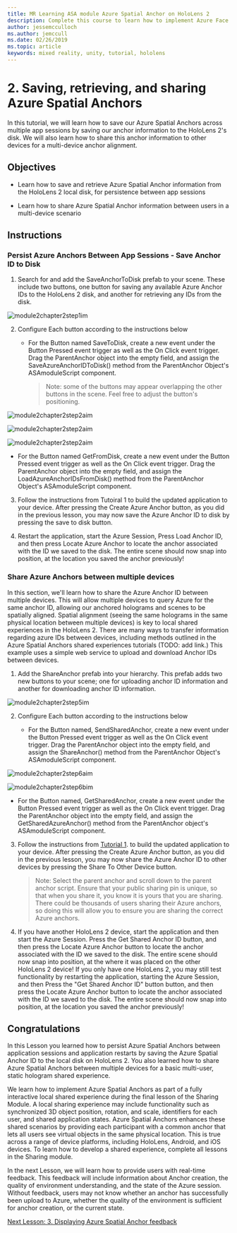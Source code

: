 ```yaml
---
title: MR Learning ASA module Azure Spatial Anchor on HoloLens 2
description: Complete this course to learn how to implement Azure Face Recognition within a mixed reality application.
author: jessemcculloch
ms.author: jemccull
ms.date: 02/26/2019
ms.topic: article
keywords: mixed reality, unity, tutorial, hololens
---
```


# 2. Saving, retrieving, and sharing Azure Spatial Anchors

In this tutorial, we will learn how to save our Azure Spatial Anchors across multiple app sessions by saving our anchor information to the HoloLens 2's disk. We will also learn how to share this anchor information to other devices for a multi-device anchor alignment.

## Objectives

* Learn how to save and retrieve Azure Spatial Anchor information from the HoloLens 2 local disk, for persistence between app sessions

* Learn how to share Azure Spatial Anchor information between users in a multi-device scenario

## Instructions

### Persist Azure Anchors Between App Sessions - Save Anchor ID to Disk

1. Search for and add the SaveAnchorToDisk prefab to your scene. These include two buttons, one button for saving any available Azure Anchor IDs to the HoloLens 2 disk, and another for retrieving any IDs from the disk.

![module2chapter2step1im](images/module2chapter2step1im.PNG)

2. Configure Each button according to the instructions below

   - For the Button named SaveToDisk, create a new event under the Button Pressed event trigger as well as the On Click event trigger. Drag the ParentAnchor object into the empty field, and assign the SaveAzureAnchorIDToDisk() method from the ParentAnchor Object's ASAmoduleScript component.
   
     > Note: some of the buttons may appear overlapping the other buttons in the scene. Feel free to adjust the button's positioning.

![module2chapter2step2aim](images/module2chapter2step2aim.PNG)

![module2chapter2step2aim](images/module2chapter2step2bim.PNG)

![module2chapter2step2aim](images/module2chapter2step2cim.PNG)


   - For the Button named GetFromDisk, create a new event under the Button Pressed event trigger as well as the On Click event trigger. Drag the ParentAnchor object into the empty field, and assign the LoadAzureAnchorIDsFromDisk() method from the ParentAnchor Object's ASAmoduleScript component.

3. Follow the instructions from Tutoiral 1 to build the updated application to your device. After pressing the Create Azure Anchor button, as you did in the previous lesson, you may now save the Azure Anchor ID to disk by pressing the save to disk button.

4. Restart the application, start the Azure Session, Press Load Anchor ID, and then press Locate Azure Anchor to locate the anchor associated with the ID we saved to the disk. The entire scene should now snap into position, at the location you saved the anchor previously!

### Share Azure Anchors between multiple devices

In this section, we'll learn how to share the Azure Anchor ID between multiple devices. This will allow multiple devices to query Azure for the same anchor ID, allowing our anchored holograms and scenes to be spatially aligned. Spatial alignment (seeing the same holograms in the same physical location between multiple devices) is key to local shared experiences in the HoloLens 2. There are many ways to transfer information regarding azure IDs between devices, including methods outlined in the Azure Spatial Anchors shared experiences tutorials (TODO: add link.) This example uses a simple web service to upload and download Anchor IDs between devices.

1. Add the ShareAnchor prefab into your hierarchy. This prefab adds two new buttons to your scene; one for uploading anchor ID information and another for downloading anchor ID information. 

![module2chapter2step5im](images/module2chapter2step5im.PNG)

2. Configure Each button according to the instructions below

   - For the Button named, SendSharedAnchor, create a new event under the Button Pressed event trigger as well as the On Click event trigger. Drag the ParentAnchor object into the empty field, and assign the ShareAnchor() method from the ParentAnchor Object's ASAmoduleScript component.

![module2chapter2step6aim](images/module2chapter2step6aim.PNG)

![module2chapter2step6bim](images/module2chapter2step6bim.PNG)

   - For the Button named, GetSharedAnchor, create a new event under the Button Pressed event trigger as well as the On Click event trigger. Drag the ParentAnchor object into the empty field, and assign the GetSharedAzureAnchor() method from the ParentAnchor object's ASAmoduleScript component.

3. Follow the instructions from [Tutorial 1](mrlearning-base-ch1.md). to build the updated application to your device. After pressing the Create Azure Anchor button, as you did in the previous lesson, you may now share the Azure Anchor ID to other devices by pressing the Share To Other Device button.

   > Note: Select the parent anchor and scroll down to the parent anchor script. Ensure that your public sharing pin is unique, so that when you share it, you know it is yours that you are sharing. There could be thousands of users sharing their Azure anchors, so doing this will allow you to ensure you are sharing the correct Azure anchors.

4. If you have another HoloLens 2 device, start the application and then start the Azure Session. Press the Get Shared Anchor ID button, and then press the Locate Azure Anchor button to locate the anchor associated with the ID we saved to the disk. The entire scene should now snap into position, at the where it was placed on the other HoloLens 2 device! If you only have one HoloLens 2, you may still test functionality by restarting the application, starting the Azure Session, and then Press the "Get Shared Anchor ID" button button, and then press the Locate Azure Anchor button to locate the anchor associated with the ID we saved to the disk. The entire scene should now snap into position, at the location you saved the anchor previously!

## Congratulations
In this Lesson you learned how to persist Azure Spatial Anchors between application sessions and application restarts by saving the Azure Spatial Anchor ID to the local disk on HoloLens 2. You also learned how to share Azure Spatial Anchors between multiple devices for a basic multi-user, static hologram shared experience.

We learn how to implement Azure Spatial Anchors as part of a fully interactive local shared experience during the final lesson of the Sharing Module. A local sharing experience may include functionality such as synchronized 3D object position, rotation, and scale, identifiers for each user, and shared application states. Azure Spatial Anchors enhances these shared scenarios by providing each participant with a common anchor that lets all users see virtual objects in the same physical location. This is true across a range of device platforms, including HoloLens, Android, and iOS devices. To learn how to develop a shared experience, complete all lessons in the Sharing module.

In the next Lesson, we will learn how to provide users with real-time feedback. This feedback will include information about Anchor creation, the quality of environment understanding, and the state of the Azure session. Without feedback, users may not know whether an anchor has successfully been upload to Azure, whether the quality of the environment is sufficient for anchor creation, or the current state.

[Next Lesson: 3. Displaying Azure Spatial Anchor feedback](mrlearning-asa-ch3.md)

